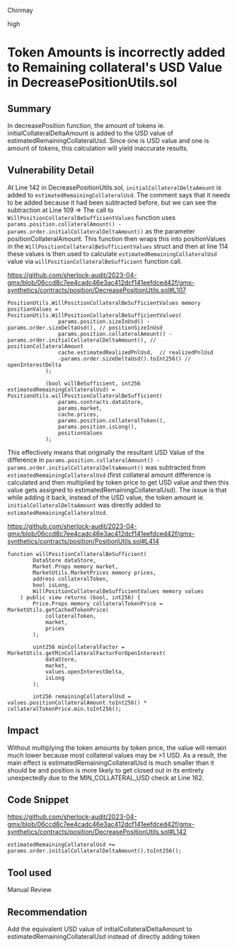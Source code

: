 Chinmay

high

# Token Amounts is incorrectly added to Remaining collateral's USD Value in DecreasePositionUtils.sol

## Summary
In decreasePosition function, the amount of tokens ie. initialCollateralDeltaAmount is added to the USD value of estimatedRemainingCollateralUsd. Since one is USD value and one is amount of tokens, this calculation will yield inaccurate results.

## Vulnerability Detail
At Line 142 in DecreasePositionUtils.sol, ```initialCollateralDeltaAmount``` is added to ```estimatedRemainingCollateralUsd```. The comment says that it needs to be added because it had been subtracted before, but we can see the subtraction at Line 109 => The call to ```WillPositionCollateralBeSufficientValues``` function uses ```params.position.collateralAmount() - params.order.initialCollateralDeltaAmount()``` as the parameter positionCollateralAmount. This function then wraps this into positionValues in the ```WillPositionCollateralBeSufficientValues``` struct and then at line 114 these values is then used to calculate ```estimatedRemainingCollateralUsd``` value via ```willPositionCollateralBeSufficient``` function call.

https://github.com/sherlock-audit/2023-04-gmx/blob/06ccd8c7ee4cadc46e3ac412dcf141eefdced42f/gmx-synthetics/contracts/position/DecreasePositionUtils.sol#L107

```solidity
PositionUtils.WillPositionCollateralBeSufficientValues memory positionValues = PositionUtils.WillPositionCollateralBeSufficientValues(
                params.position.sizeInUsd() - params.order.sizeDeltaUsd(), // positionSizeInUsd
                params.position.collateralAmount() - params.order.initialCollateralDeltaAmount(), // positionCollateralAmount
                cache.estimatedRealizedPnlUsd,  // realizedPnlUsd
                -params.order.sizeDeltaUsd().toInt256() // openInterestDelta
            );

            (bool willBeSufficient, int256 estimatedRemainingCollateralUsd) = PositionUtils.willPositionCollateralBeSufficient(
                params.contracts.dataStore,
                params.market,
                cache.prices,
                params.position.collateralToken(),
                params.position.isLong(),
                positionValues
            );
```

This effectively means that originally the resultant USD Value of the difference in ```params.position.collateralAmount() - params.order.initialCollateralDeltaAmount()``` was subtracted from ```estimatedRemainingCollateralUsd``` (first collateral amount difference is calculated and then multiplied by token price to get USD value and then this value gets assigned to estimatedRemainingCollateralUsd). The issue is that while adding it back, instead of the USD value, the token amount ie. ```initialCollateralDeltaAmount``` was directly added to ```estimatedRemainingCollateralUsd```.

https://github.com/sherlock-audit/2023-04-gmx/blob/06ccd8c7ee4cadc46e3ac412dcf141eefdced42f/gmx-synthetics/contracts/position/PositionUtils.sol#L414

```solidity
function willPositionCollateralBeSufficient(
        DataStore dataStore,
        Market.Props memory market,
        MarketUtils.MarketPrices memory prices,
        address collateralToken,
        bool isLong,
        WillPositionCollateralBeSufficientValues memory values
    ) public view returns (bool, int256) {
        Price.Props memory collateralTokenPrice = MarketUtils.getCachedTokenPrice(
            collateralToken,
            market,
            prices
        );

        uint256 minCollateralFactor = MarketUtils.getMinCollateralFactorForOpenInterest(
            dataStore,
            market,
            values.openInterestDelta,
            isLong
        );

        int256 remainingCollateralUsd = values.positionCollateralAmount.toInt256() * collateralTokenPrice.min.toInt256();
```

## Impact
Without multiplying the token amounts by token price, the value will remain much lower because most collateral values may be >1 USD. As a result, the main effect is estimatedRemainingCollateralUsd is much smaller than it should be and position is more likely to get closed out in its entirety unexpectedly due to the MIN_COLLATERAL_USD check at Line 162.

## Code Snippet
https://github.com/sherlock-audit/2023-04-gmx/blob/06ccd8c7ee4cadc46e3ac412dcf141eefdced42f/gmx-synthetics/contracts/position/DecreasePositionUtils.sol#L142

```solidity
estimatedRemainingCollateralUsd += params.order.initialCollateralDeltaAmount().toInt256();
```

## Tool used

Manual Review

## Recommendation
Add the equivalent USD value of initialCollateralDeltaAmount to estimatedRemainingCollateralUsd instead of directly adding token